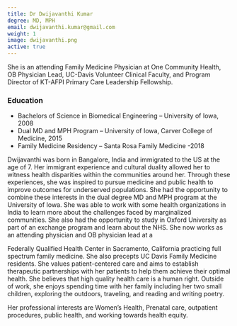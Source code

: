 ```yaml
---
title: Dr Dwijavanthi Kumar
degree: MD, MPH
email: dwijavanthi.kumar@gmail.com 
weight: 1
image: dwijavanthi.png
active: true
---
```

She is an attending Family Medicine Physician at One Community Health, OB Physician Lead, UC-Davis Volunteer Clinical Faculty, and Program Director of KT-AFPI Primary Care Leadership Fellowship. 


### Education

* Bachelors of Science in Biomedical Engineering – University of Iowa, 2008
* Dual MD and MPH Program – University of Iowa, Carver College of Medicine, 2015
* Family Medicine Residency – Santa Rosa Family Medicine -2018

Dwijavanthi was born in Bangalore, India and immigrated to the US at the age of 7. Her immigrant experience and cultural duality allowed her to witness health disparities within the communities around her. Through these experiences, she was inspired to pursue medicine and public health to improve outcomes for underserved populations. She had the opportunity to combine these interests in the dual degree MD and MPH program at the University of Iowa. She was able to work with some health organizations in India to learn more about the challenges faced by marginalized communities. She also had the opportunity to study in Oxford University as part of an exchange program and learn about the NHS. She now works as an attending physician and OB physician lead at a 


Federally Qualified Health Center in Sacramento, California practicing full spectrum family medicine. She also precepts UC Davis Family Medicine residents. She values patient-centered care and aims to establish therapeutic partnerships with her patients to help them achieve their optimal health. She believes that high quality health care is a human right. Outside of work, she enjoys spending time with her family including her two small children, exploring the outdoors, traveling, and reading and writing poetry.

Her professional interests are Women’s Health, Prenatal care, outpatient procedures, public health, and working towards health equity. 

